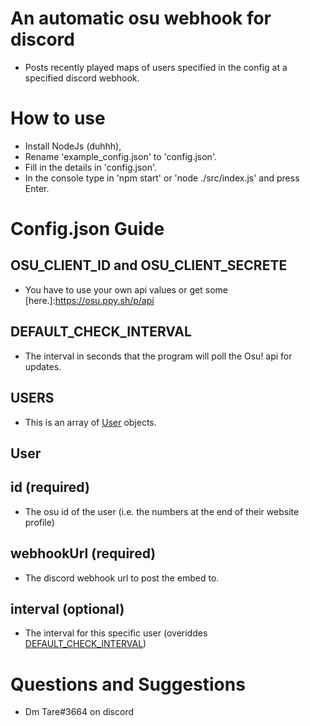 # An automatic osu webhook for discord
* Posts recently played maps of users specified in the config at a specified discord webhook.

# How to use
* Install NodeJs (duhhh),
* Rename 'example_config.json' to 'config.json'.
* Fill in the details in 'config.json'.
* In the console type in 'npm start' or 'node ./src/index.js' and press Enter.

# Config.json Guide
## OSU_CLIENT_ID and OSU_CLIENT_SECRETE
* You have to use your own api values or get some [here.]:https://osu.ppy.sh/p/api
## DEFAULT_CHECK_INTERVAL
* The interval in seconds that the program will poll the Osu! api for updates.
## USERS
* This is an array of [User](##user) objects.
## User
## id (required)
* The osu id of the user (i.e. the numbers at the end of their website profile)
## webhookUrl (required)
* The discord webhook url to post the embed to.
## interval (optional)
* The interval for this specific user (overiddes [DEFAULT_CHECK_INTERVAL](##default-check-interval))

# Questions and Suggestions
* Dm Tare#3664 on discord
